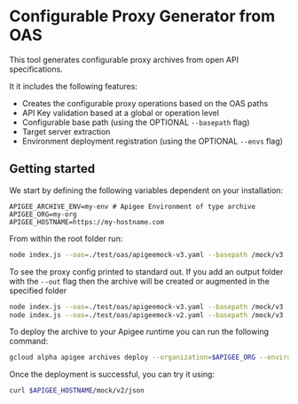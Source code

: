 # Configurable Proxy Generator from OAS

This tool generates configurable proxy archives from open API specifications.

It it includes the following features:
* Creates the configurable proxy operations based on the OAS paths
* API Key validation based at a global or operation level
* Configurable base path (using the OPTIONAL `--basepath` flag)
* Target server extraction
* Environment deployment registration (using the OPTIONAL `--envs` flag)

## Getting started

We start by defining the following variables dependent on your installation:

```
APIGEE_ARCHIVE_ENV=my-env # Apigee Environment of type archive
APIGEE_ORG=my-org
APIGEE_HOSTNAME=https://my-hostname.com
```

From within the root folder run:

```sh
node index.js --oas=./test/oas/apigeemock-v3.yaml --basepath /mock/v3 --name apigeemock-v3
```

To see the proxy config printed to standard out. If you add an output folder
with the `--out` flag then the archive will be created or augmented in the
specified folder

```sh
node index.js --oas=./test/oas/apigeemock-v3.yaml --basepath /mock/v3 --name apigeemock-v3 --out ./my-archive --envs $APIGEE_ARCHIVE_ENV
node index.js --oas=./test/oas/apigeemock-v2.yaml --basepath /mock/v3 --name apigeemock-v2 --out ./my-archive --envs $APIGEE_ARCHIVE_ENV
```

To deploy the archive to your Apigee runtime you can run the following command:

```sh
gcloud alpha apigee archives deploy --organization=$APIGEE_ORG --environment=$APIGEE_ARCHIVE_ENV --source=./my-archive
```

Once the deployment is successful, you can try it using:

```sh
curl $APIGEE_HOSTNAME/mock/v2/json
```